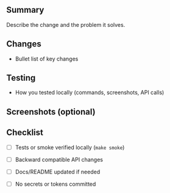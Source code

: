 ## Summary

Describe the change and the problem it solves.

## Changes

- Bullet list of key changes

## Testing

- How you tested locally (commands, screenshots, API calls)

## Screenshots (optional)

## Checklist

- [ ] Tests or smoke verified locally (`make smoke`)
- [ ] Backward compatible API changes
- [ ] Docs/README updated if needed
- [ ] No secrets or tokens committed

